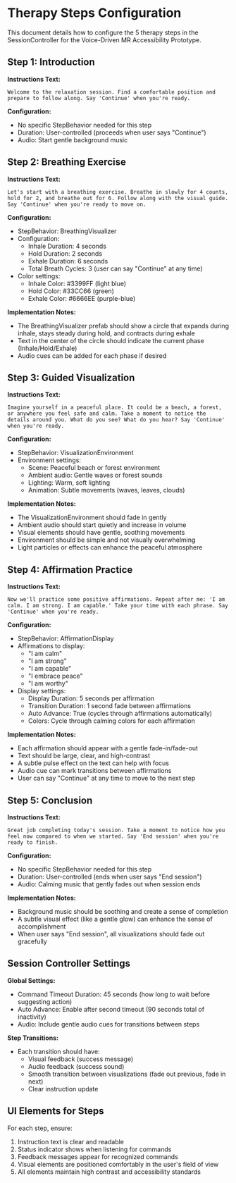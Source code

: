 # Therapy Steps Configuration

This document details how to configure the 5 therapy steps in the SessionController for the Voice-Driven MR Accessibility Prototype.

## Step 1: Introduction

**Instructions Text:**
```
Welcome to the relaxation session. Find a comfortable position and prepare to follow along. Say 'Continue' when you're ready.
```

**Configuration:**
- No specific StepBehavior needed for this step
- Duration: User-controlled (proceeds when user says "Continue")
- Audio: Start gentle background music

## Step 2: Breathing Exercise

**Instructions Text:**
```
Let's start with a breathing exercise. Breathe in slowly for 4 counts, hold for 2, and breathe out for 6. Follow along with the visual guide. Say 'Continue' when you're ready to move on.
```

**Configuration:**
- StepBehavior: BreathingVisualizer
- Configuration:
  * Inhale Duration: 4 seconds
  * Hold Duration: 2 seconds
  * Exhale Duration: 6 seconds
  * Total Breath Cycles: 3 (user can say "Continue" at any time)
- Color settings:
  * Inhale Color: #3399FF (light blue)
  * Hold Color: #33CC66 (green)
  * Exhale Color: #6666EE (purple-blue)

**Implementation Notes:**
- The BreathingVisualizer prefab should show a circle that expands during inhale, stays steady during hold, and contracts during exhale
- Text in the center of the circle should indicate the current phase (Inhale/Hold/Exhale)
- Audio cues can be added for each phase if desired

## Step 3: Guided Visualization

**Instructions Text:**
```
Imagine yourself in a peaceful place. It could be a beach, a forest, or anywhere you feel safe and calm. Take a moment to notice the details around you. What do you see? What do you hear? Say 'Continue' when you're ready.
```

**Configuration:**
- StepBehavior: VisualizationEnvironment
- Environment settings:
  * Scene: Peaceful beach or forest environment
  * Ambient audio: Gentle waves or forest sounds
  * Lighting: Warm, soft lighting
  * Animation: Subtle movements (waves, leaves, clouds)

**Implementation Notes:**
- The VisualizationEnvironment should fade in gently
- Ambient audio should start quietly and increase in volume
- Visual elements should have gentle, soothing movements
- Environment should be simple and not visually overwhelming
- Light particles or effects can enhance the peaceful atmosphere

## Step 4: Affirmation Practice

**Instructions Text:**
```
Now we'll practice some positive affirmations. Repeat after me: 'I am calm. I am strong. I am capable.' Take your time with each phrase. Say 'Continue' when you're ready.
```

**Configuration:**
- StepBehavior: AffirmationDisplay
- Affirmations to display:
  * "I am calm"
  * "I am strong"
  * "I am capable"
  * "I embrace peace"
  * "I am worthy"
- Display settings:
  * Display Duration: 5 seconds per affirmation
  * Transition Duration: 1 second fade between affirmations
  * Auto Advance: True (cycles through affirmations automatically)
  * Colors: Cycle through calming colors for each affirmation

**Implementation Notes:**
- Each affirmation should appear with a gentle fade-in/fade-out
- Text should be large, clear, and high-contrast
- A subtle pulse effect on the text can help with focus
- Audio cue can mark transitions between affirmations
- User can say "Continue" at any time to move to the next step

## Step 5: Conclusion

**Instructions Text:**
```
Great job completing today's session. Take a moment to notice how you feel now compared to when we started. Say 'End session' when you're ready to finish.
```

**Configuration:**
- No specific StepBehavior needed for this step
- Duration: User-controlled (ends when user says "End session")
- Audio: Calming music that gently fades out when session ends

**Implementation Notes:**
- Background music should be soothing and create a sense of completion
- A subtle visual effect (like a gentle glow) can enhance the sense of accomplishment
- When user says "End session", all visualizations should fade out gracefully

## Session Controller Settings

**Global Settings:**
- Command Timeout Duration: 45 seconds (how long to wait before suggesting action)
- Auto Advance: Enable after second timeout (90 seconds total of inactivity)
- Audio: Include gentle audio cues for transitions between steps

**Step Transitions:**
- Each transition should have:
  * Visual feedback (success message)
  * Audio feedback (success sound)
  * Smooth transition between visualizations (fade out previous, fade in next)
  * Clear instruction update

## UI Elements for Steps

For each step, ensure:
1. Instruction text is clear and readable
2. Status indicator shows when listening for commands
3. Feedback messages appear for recognized commands
4. Visual elements are positioned comfortably in the user's field of view
5. All elements maintain high contrast and accessibility standards